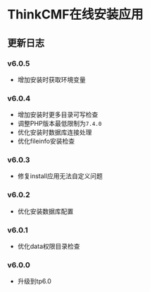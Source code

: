 # ThinkCMF在线安装应用

##  更新日志
### v6.0.5
* 增加安装时获取环境变量

### v6.0.4
* 增加安装时更多目录可写检查
* 调整PHP版本最低限制为`7.4.0`
* 优化安装时数据库连接处理
* 优化fileinfo安装检查

### v6.0.3
* 修复install应用无法自定义问题

### v6.0.2
* 优化安装数据库配置

### v6.0.1
* 优化data权限目录检查

### v6.0.0
* 升级到tp6.0
